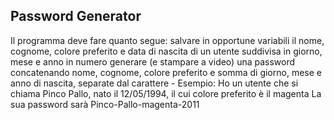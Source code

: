 ## Password Generator

Il programma deve fare quanto segue:
salvare in opportune variabili il nome, cognome, colore preferito e data di nascita di un utente suddivisa in giorno, mese e anno in numero 
generare (e stampare a video) una password concatenando nome, cognome, colore preferito e somma di giorno, mese e anno di nascita, separate dal carattere -
Esempio:
Ho un utente che si chiama Pinco Pallo, nato il 12/05/1994, il cui colore preferito è il magenta La sua password sarà Pinco-Pallo-magenta-2011